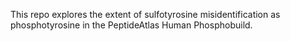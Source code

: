This repo explores the extent of sulfotyrosine misidentification as phosphotyrosine in the PeptideAtlas Human Phosphobuild.
